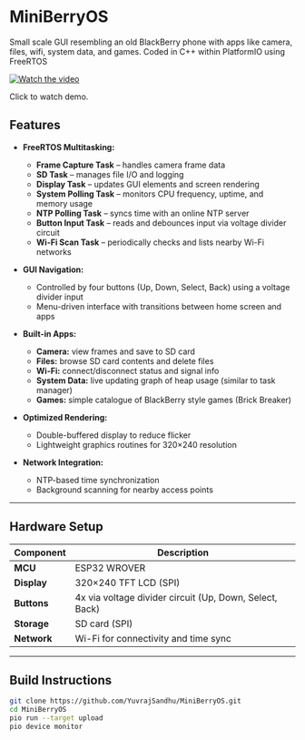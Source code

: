 # MiniBerryOS
Small scale GUI resembling an old BlackBerry phone with apps like camera, files, wifi, system data, and games. Coded in C++ within PlatformIO using FreeRTOS

[![Watch the video](https://img.youtube.com/vi/T4Agt9zRtqI/0.jpg)](https://youtube.com/shorts/T4Agt9zRtqI?feature=share)

Click to watch demo.

## Features

- **FreeRTOS Multitasking:**  
  - **Frame Capture Task** – handles camera frame data  
  - **SD Task** – manages file I/O and logging  
  - **Display Task** – updates GUI elements and screen rendering  
  - **System Polling Task** – monitors CPU frequency, uptime, and memory usage
  - **NTP Polling Task** – syncs time with an online NTP server  
  - **Button Input Task** – reads and debounces input via voltage divider circuit  
  - **Wi-Fi Scan Task** – periodically checks and lists nearby Wi-Fi networks  

- **GUI Navigation:**  
  - Controlled by four buttons (Up, Down, Select, Back) using a voltage divider input  
  - Menu-driven interface with transitions between home screen and apps  

- **Built-in Apps:**  
  - **Camera:** view frames and save to SD card 
  - **Files:** browse SD card contents and delete files
  - **Wi-Fi:** connect/disconnect status and signal info  
  - **System Data:** live updating graph of heap usage (similar to task manager)
  - **Games:** simple catalogue of BlackBerry style games (Brick Breaker)

- **Optimized Rendering:**  
  - Double-buffered display to reduce flicker  
  - Lightweight graphics routines for 320×240 resolution  

- **Network Integration:**  
  - NTP-based time synchronization  
  - Background scanning for nearby access points  

---

## Hardware Setup

| Component | Description |
|------------|-------------|
| **MCU** | ESP32 WROVER |
| **Display** | 320×240 TFT LCD (SPI) |
| **Buttons** | 4x via voltage divider circuit (Up, Down, Select, Back) |
| **Storage** | SD card (SPI) |
| **Network** | Wi-Fi for connectivity and time sync |

---

## Build Instructions

```bash
git clone https://github.com/YuvrajSandhu/MiniBerryOS.git
cd MiniBerryOS
pio run --target upload
pio device monitor
